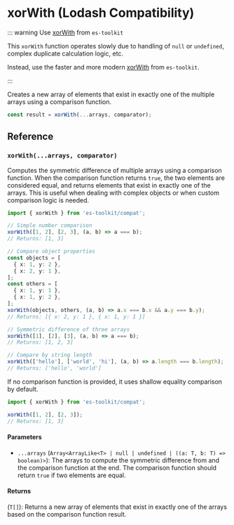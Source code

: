 # xorWith (Lodash Compatibility)

::: warning Use [xorWith](../../array/xorWith.md) from `es-toolkit`

This `xorWith` function operates slowly due to handling of `null` or `undefined`, complex duplicate calculation logic, etc.

Instead, use the faster and more modern [xorWith](../../array/xorWith.md) from `es-toolkit`.

:::

Creates a new array of elements that exist in exactly one of the multiple arrays using a comparison function.

```typescript
const result = xorWith(...arrays, comparator);
```

## Reference

### `xorWith(...arrays, comparator)`

Computes the symmetric difference of multiple arrays using a comparison function. When the comparison function returns `true`, the two elements are considered equal, and returns elements that exist in exactly one of the arrays. This is useful when dealing with complex objects or when custom comparison logic is needed.

```typescript
import { xorWith } from 'es-toolkit/compat';

// Simple number comparison
xorWith([1, 2], [2, 3], (a, b) => a === b);
// Returns: [1, 3]

// Compare object properties
const objects = [
  { x: 1, y: 2 },
  { x: 2, y: 1 },
];
const others = [
  { x: 1, y: 1 },
  { x: 1, y: 2 },
];
xorWith(objects, others, (a, b) => a.x === b.x && a.y === b.y);
// Returns: [{ x: 2, y: 1 }, { x: 1, y: 1 }]

// Symmetric difference of three arrays
xorWith([1], [2], [3], (a, b) => a === b);
// Returns: [1, 2, 3]

// Compare by string length
xorWith(['hello'], ['world', 'hi'], (a, b) => a.length === b.length);
// Returns: ['hello', 'world']
```

If no comparison function is provided, it uses shallow equality comparison by default.

```typescript
import { xorWith } from 'es-toolkit/compat';

xorWith([1, 2], [2, 3]);
// Returns: [1, 3]
```

#### Parameters

- `...arrays` (`Array<ArrayLike<T> | null | undefined | ((a: T, b: T) => boolean)>`): The arrays to compute the symmetric difference from and the comparison function at the end. The comparison function should return `true` if two elements are equal.

#### Returns

(`T[]`): Returns a new array of elements that exist in exactly one of the arrays based on the comparison function result.
